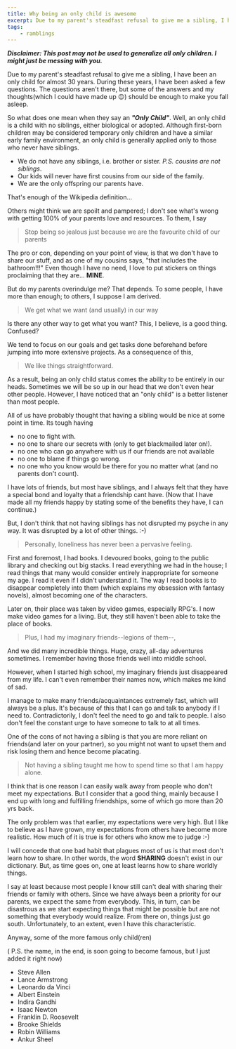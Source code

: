 ```yaml
---
title: Why being an only child is awesome
excerpt: Due to my parent's steadfast refusal to give me a sibling, I have been an only child for almost 30 years. This post talks about the pros of being an only child.
tags:
    - ramblings
---
```


**_Disclaimer: This post may not be used to generalize all only children. I might just be messing with you._**

Due to my parent's steadfast refusal to give me a sibling, I have been an only child for almost 30 years. During these years, I have been asked a few questions. The questions aren't there, but some of the answers and my thoughts(which I could have made up 😉) should be enough to make you fall asleep.

So what does one mean when they say an _**"Only Child"**_. Well, an only child is a child with no siblings, either biological or adopted. Although first-born children may be considered temporary only children and have a similar early family environment, an only child is generally applied only to those who never have siblings.

-   We do not have any siblings, i.e. brother or sister. _P.S. cousins are not siblings_.
-   Our kids will never have first cousins from our side of the family.
-   We are the only offspring our parents have.

That's enough of the Wikipedia definition...

Others might think we are spoilt and pampered; I don't see what's wrong with getting 100% of your parents love and resources. To them, I say

> Stop being so jealous just because we are the favourite child of our parents

The pro or con, depending on your point of view, is that we don't have to share our stuff, and as one of my cousins says, "that includes the bathroom!!!" Even though I have no need, I love to put stickers on things proclaiming that they are... **MINE**.

But do my parents overindulge me? That depends. To some people, I have more than enough; to others, I suppose I am derived.

> We get what we want (and usually) in our way

Is there any other way to get what you want? This, I believe, is a good thing. Confused?

We tend to focus on our goals and get tasks done beforehand before jumping into more extensive projects. As a consequence of this,

> We like things straightforward.

As a result, being an only child status comes the ability to be entirely in our heads. Sometimes we will be so up in our head that we don't even hear other people. However, I have noticed that an "only child" is a better listener than most people.

All of us have probably thought that having a sibling would be nice at some point in time. Its tough having

-   no one to fight with.
-   no one to share our secrets with (only to get blackmailed later on!).
-   no one who can go anywhere with us if our friends are not available
-   no one to blame if things go wrong.
-   no one who you know would be there for you no matter what (and no parents don't count).

I have lots of friends, but most have siblings, and I always felt that they have a special bond and loyalty that a friendship cant have. (Now that I have made all my friends happy by stating some of the benefits they have, I can continue.)

But, I don't think that not having siblings has not disrupted my psyche in any way. It was disrupted by a lot of other things. :-)

> Personally, loneliness has never been a pervasive feeling.

First and foremost, I had books. I devoured books, going to the public library and checking out big stacks. I read everything we had in the house; I read things that many would consider entirely inappropriate for someone my age. I read it even if I didn't understand it. The way I read books is to disappear completely into them (which explains my obsession with fantasy novels), almost becoming one of the characters.

Later on, their place was taken by video games, especially RPG's. I now make video games for a living. But, they still haven't been able to take the place of books.

> Plus, I had my imaginary friends--legions of them--,

And we did many incredible things. Huge, crazy, all-day adventures sometimes. I remember having those friends well into middle school.

However, when I started high school, my imaginary friends just disappeared from my life. I can't even remember their names now, which makes me kind of sad.

I manage to make many friends/acquaintances extremely fast, which will always be a plus. It's because of this that I can go and talk to anybody if I need to. Contradictorily, I don't feel the need to go and talk to people. I also don't feel the constant urge to have someone to talk to at all times.

One of the cons of not having a sibling is that you are more reliant on friends(and later on your partner), so you might not want to upset them and risk losing them and hence become placating.

> Not having a sibling taught me how to spend time so that I am happy alone.

I think that is one reason I can easily walk away from people who don't meet my expectations. But I consider that a good thing, mainly because I end up with long and fulfilling friendships, some of which go more than 20 yrs back.

The only problem was that earlier, my expectations were very high. But I like to believe as I have grown, my expectations from others have become more realistic. How much of it is true is for others who know me to judge :-)

I will concede that one bad habit that plagues most of us is that most don't learn how to share. In other words, the word **SHARING** doesn't exist in our dictionary. But, as time goes on, one at least learns how to share worldly things.

I say at least because most people I know still can't deal with sharing their friends or family with others. Since we have always been a priority for our parents, we expect the same from everybody. This, in turn, can be disastrous as we start expecting things that might be possible but are not something that everybody would realize. From there on, things just go south. Unfortunately, to an extent, even I have this characteristic.

Anyway, some of the more famous only child(ren)

( P.S. the name, in the end, is soon going to become famous, but I just added it right now)

-   Steve Allen
-   Lance Armstrong
-   Leonardo da Vinci
-   Albert Einstein
-   Indira Gandhi
-   Isaac Newton
-   Franklin D. Roosevelt
-   Brooke Shields
-   Robin Williams
-   Ankur Sheel
